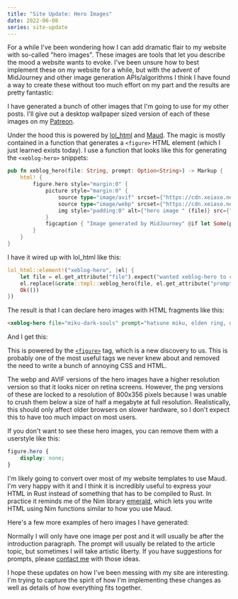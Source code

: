 ```yaml
---
title: "Site Update: Hero Images"
date: 2022-06-08
series: site-update
---
```


For a while I've been wondering how I can add dramatic flair to my website with
so-called "hero images". These images are tools that let you describe the mood a
website wants to evoke. I've been unsure how to best implement these on my
website for a while, but with the advent of MidJourney and other image
generation APIs/algorithms I think I have found a way to create these without
too much effort on my part and the results are pretty fantastic:

<xeblog-hero file="secret-to-life" prompt="the secret to life, the universe and everything, concept art"></xeblog-hero>

I have generated a bunch of other images that I'm going to use for my other
posts. I'll give out a desktop wallpaper sized version of each of these images
on my [Patreon](https://patreon.com/cadey).

Under the hood this is powered by
[lol_html](https://github.com/cloudflare/lol-html) and
[Maud](https://maud.lambda.xyz/). The magic is mostly contained in a function
that generates a `<figure>` HTML element (which I just learned exists today). I
use a function that looks like this for generating the `<xeblog-hero>` snippets:

```rust
pub fn xeblog_hero(file: String, prompt: Option<String>) -> Markup {
    html! {
        figure.hero style="margin:0" {
            picture style="margin:0" {
                source type="image/avif" srcset={"https://cdn.xeiaso.net/file/christine-static/hero/" (file) ".avif"};
                source type="image/webp" srcset={"https://cdn.xeiaso.net/file/christine-static/hero/" (file) ".webp"};
                img style="padding:0" alt={"hero image " (file)} src={"https://cdn.xeiaso.net/file/christine-static/hero/" (file) "-smol.png"};
            }
            figcaption { "Image generated by MidJourney" @if let Some(prompt) = prompt { " -- " (prompt) } }
        }
    }
}
```

I have it wired up with lol_html like this:

```rust
lol_html::element!("xeblog-hero", |el| {
    let file = el.get_attribute("file").expect("wanted xeblog-hero to contain file");
    el.replace(&crate::tmpl::xeblog_hero(file, el.get_attribute("prompt")).0, ContentType::Html);
    Ok(())
})
```

The result is that I can declare hero images with HTML fragments like this:

```html
<xeblog-hero file="miku-dark-souls" prompt="hatsune miku, elden ring, dark souls, concept art, crowbar"></xeblog-hero>
```

And I get this:

<xeblog-hero file="miku-dark-souls" prompt="hatsune miku, elden ring, dark souls, concept art, crowbar"></xeblog-hero>

<xeblog-conv name="Mara" mood="hacker">This is powered by the
[`<figure>`](https://developer.mozilla.org/en-US/docs/Web/HTML/Element/figure)
tag, which is a new discovery to us. This is probably one of the most useful
tags we never knew about and removed the need to write a bunch of annoying CSS
and HTML.</xeblog-conv>

The webp and AVIF versions of the hero images have a higher resolution version
so that it looks nicer on retina screens. However, the png versions of these are
locked to a resolution of 800x356 pixels because I was unable to crush them
below a size of half a megabyte at full resolution. Realistically, this should
only affect older browsers on slower hardware, so I don't expect this to have
too much impact on most users.

<xeblog-conv name="Cadey" mood="coffee">If you don't want to see these hero
images, you can remove them with a userstyle like this:
```css
figure.hero {
    display: none;
}
```
</xeblog-conv>

I'm likely going to convert over most of my website templates to use Maud. I'm
very happy with it and I think it is incredibly useful to express your HTML in
Rust instead of something that has to be compiled to Rust. In practice it
reminds me of the Nim library [emerald](http://flyx.github.io/emerald/), which
lets you write HTML using Nim functions similar to how you use Maud.

Here's a few more examples of hero images I have generated:

<xeblog-hero file="the-forbidden-shape" prompt="the forbidden shape"></xeblog-hero>

<xeblog-hero file="great-wave-cyberpunk" prompt="the great wave off of kanagawa, cyberpunk, hanzi inscription"></xeblog-hero>

Normally I will only have one image per post and it will usually be after the
introduction paragraph. The prompt will usually be related to the article topic,
but sometimes I will take artistic liberty. If you have suggestions for prompts,
please [contact me](/contact) with those ideas.

I hope these updates on how I've been messing with my site are interesting. I'm
trying to capture the spirit of how I'm implementing these changes as well as
details of how everything fits together.
